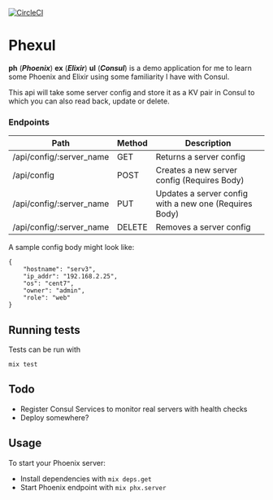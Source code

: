 [![CircleCI](https://circleci.com/gh/rpmcdougall/phexul/tree/master.svg?style=svg)](https://circleci.com/gh/rpmcdougall/phexul/tree/master)

# Phexul

**ph** (**_Phoenix_**) **ex** (**_Elixir_**) **ul** (**_Consul_**) is a demo application for me to learn some Phoenix and Elixir using some familiarity I have with Consul.

This api will take some server config and store it as a KV pair in Consul to which you can also read back, update or delete.

### Endpoints

| Path                     | Method | Description                                            |
| ------------------------ | ------ | ------------------------------------------------------ |
| /api/config/:server_name | GET    | Returns a server config                                |
| /api/config              | POST   | Creates a new server config (Requires Body)            |
| /api/config/:server_name | PUT    | Updates a server config with a new one (Requires Body) |
| /api/config/:server_name | DELETE | Removes a server config                                |

A sample config body might look like:

```
{
	"hostname": "serv3",
	"ip_addr": "192.168.2.25",
	"os": "cent7",
	"owner": "admin",
	"role": "web"
}
```

## Running tests

Tests can be run with

```
mix test
```

## Todo

- Register Consul Services to monitor real servers with health checks
- Deploy somewhere?

## Usage

To start your Phoenix server:

- Install dependencies with `mix deps.get`
- Start Phoenix endpoint with `mix phx.server`
